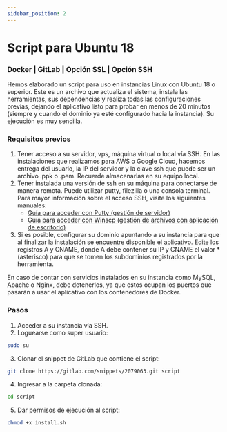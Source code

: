 ```yaml
---
sidebar_position: 2
---
```


# Script para Ubuntu 18

### Docker | GitLab | Opción SSL | Opción SSH 

Hemos elaborado un script para uso en instancias Linux con Ubuntu 18 o superior. Este es un archivo que actualiza el sistema, instala las herramientas, sus dependencias y realiza todas las configuraciones previas, dejando el aplicativo listo para probar en menos de 20 minutos (siempre y cuando el dominio ya esté configurado hacia la instancia). Su ejecución es muy sencilla.

### Requisitos previos

1. Tener acceso a su servidor, vps, máquina virtual o local vía SSH. En las instalaciones que realizamos para AWS o Google Cloud, hacemos entrega del usuario, la IP del servidor y la clave ssh que puede ser un archivo .ppk o .pem. Recuerde almacenarlas en su equipo local.
2. Tener instalada una versión de ssh en su máquina para conectarse de manera remota. Puede utilizar putty, filezilla o una consola terminal. Para mayor información sobre el acceso SSH, visite los siguientes manuales:
   - [Guía para acceder con Putty (gestión de servidor)](link_putty)
   - [Guía para acceder con Winscp (gestión de archivos con aplicación de escritorio)](link_winscp)
3. Si es posible, configurar su dominio apuntando a su instancia para que al finalizar la instalación se encuentre disponible el aplicativo. Edite los registros A y CNAME, donde A debe contener su IP y CNAME el valor * (asterisco) para que se tomen los subdominios registrados por la herramienta.

En caso de contar con servicios instalados en su instancia como MySQL, Apache o Nginx, debe detenerlos, ya que estos ocupan los puertos que pasarán a usar el aplicativo con los contenedores de Docker.

### Pasos

1. Acceder a su instancia vía SSH.
2. Loguearse como super usuario:
```bash
sudo su
```
3. Clonar el snippet de GitLab que contiene el script:
```bash
git clone https://gitlab.com/snippets/2079063.git script
```
4. Ingresar a la carpeta clonada:
```bash
cd script
```
5. Dar permisos de ejecución al script:
```bash
chmod +x install.sh
```
